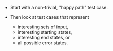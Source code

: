 - Start with a non-trivial, "happy path" test case.

- Then look at test cases that represent
  - interesting sets of input,
  - interesting starting states,
  - interesting end states, or
  - all possible error states.